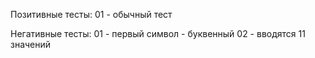 Позитивные тесты:
01 - обычный тест

Негативные тесты:
01 - первый символ - буквенный
02 - вводятся 11 значений
